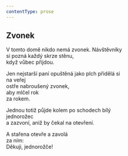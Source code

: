 ```yaml
---
contentType: prose
---
```


## Zvonek

V tomto domě nikdo nemá zvonek. Návštěvníky  
si pozná každý skrze stěnu,  
když vůbec přijdou.

Jen nejstarší paní opuštěná jako plch přidělá si  
na veřej  
ostře nabroušený zvonek,  
aby mlčel rok  
za rokem.

Jednou totiž půjde kolem po schodech bílý  
jednorožec  
a zazvoní, aniž by čekal na otevření.

A stařena otevře a zavolá  
za ním:  
Děkuji, jednorožče!
